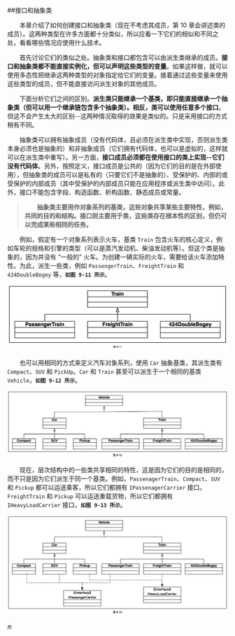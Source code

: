 ##接口和抽象类

&emsp;&emsp;本章介绍了如何创建接口和抽象类（现在不考虑其成员，第 10 章会讲述类的成员）。这两种类型在许多方面都十分类似，所以应看一下它们的相似和不同之处，看看哪些情况应使用什么技术。


&emsp;&emsp;首先讨论它们的类似之处。抽象类和接口都包含可以由派生类继承的成员。**接口和抽象类都不能直接实例化，但可以声明这些类型的变量**。如果这样做，就可以使用多态性把继承这两种类型的对象指定给它们的变量。接着通过这些变量来使用这些类型的成员，但不能直接访问派生对象的其他成员。

&emsp;&emsp;下面分析它们之间的区别。**派生类只能继承一个基类，即只能直接继承一个抽象类（但可以用一个继承链包含多个抽象类）。相反，类可以使用任意多个接口**。但这不会产生太大的区别--这两种情况取得的效果是类似的。只是采用接口的方式稍有不同。

&emsp;&emsp;抽象类可以拥有抽象成员（没有代码体，且必须在派生类中实现，否则派生类本身必须也是抽象的）和非抽象成员（它们拥有代码体，也可以是虚拟的，这样就可以在派生类中重写）。另一方面，**接口成员必须都在使用接口的类上实现--它们没有代码体**。另外，按照定义，接口成员是公共的（因为它们的目的是在外部使用），但抽象类的成员可以是私有的（只要它们不是抽象的）、受保护的、内部的或受保护的内部成员（其中受保护的内部成员只能在应用程序或派生类中访问）。此外，接口不能包含字段、构造函数、析构函数、静态成员或常量。

>&emsp;&emsp;**抽象类主要用作对象系列的基类，这些对象共享某些主要特性，例如，共同的目的和结构。接口则主要用于类，这些类存在根本性的区别，但仍可以完成某些相同的任务。**


&emsp;&emsp;例如，假定有一个对象系列表示火车，基类 `Train` 包含火车的核心定义，例如车轮的规格和引擎的类型（可以是蒸汽发动机、柴油发动机等）。但这个类是抽象的，因为并没有 “一般的” 火车。为创建一辆实际的火车，需要给该火车添加特性。为此，派生一些类，例如 `PassengerTrain`、`FreightTrain` 和 `424DoubleBogey` 等，**`如图 9-11 所示`**。

![图 9-11](/assets/9-11.png)


&emsp;&emsp;也可以用相同的方式来定义汽车对象系列，使用 `Car` 抽象基类，其派生类有 `Compact`、`SUV` 和 `PickUp`。`Car` 和 `Train` 甚至可以派生于一个相同的基类 `Vehicle`，**`如图 9-12 所示`**。


![图 9-12](/assets/9-12.png)

&emsp;&emsp;现在，层次结构中的一些类共享相同的特性，这是因为它们的目的是相同的，而不只是因为它们派生于同一个基类。例如，`PassenagerTrain`、`Compact`、`SUV` 和 `Pickup` 都可以运送乘客，所以它们都拥有 `IPassenagerCarrier` 接口。`FreightTrain` 和 `Pickup` 可以运送重载货物，所以它们都拥有 `IHeavyLoadCarrier` 接口，**`如图 9-13 所示`**。

![图 9-13](/assets/9-13.png)


🔚